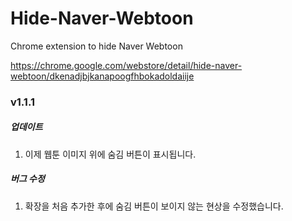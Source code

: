 # Hide-Naver-Webtoon
Chrome extension to hide Naver Webtoon

https://chrome.google.com/webstore/detail/hide-naver-webtoon/dkenadjbjkanapoogfhbokadoldaiije

### v1.1.1
##### 업데이트
1. 이제 웹툰 이미지 위에 숨김 버튼이 표시됩니다.
##### 버그 수정
1. 확장을 처음 추가한 후에 숨김 버튼이 보이지 않는 현상을 수정했습니다.
